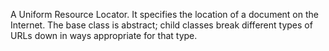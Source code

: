 A Uniform Resource Locator.  It specifies the location of a document on the Internet.  The base class is abstract; child classes break different types of URLs down in ways appropriate for that type.